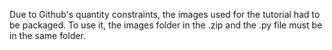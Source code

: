 Due to Github's quantity constraints, the images used for the tutorial had to be packaged. To use it, the images folder in the .zip and the .py file must be in the same folder.
